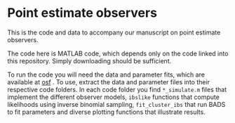 # Point estimate observers
This is the code and data to accompany our manuscript on point estimate observers.

The code here is MATLAB code, which depends only on the code linked into this repository. Simply downloading should be sufficient.

To run the code you will need the data and parameter fits, which are available at [osf](https://osf.io/x8q6j/) . To use, extract the data and parameter files into their respective code folders.
In each code folder you find `*_simulate.m` files that implement the different observer models, `ibslike` functions that compute likelihoods using inverse binomial sampling, `fit_cluster_ibs` that run BADS to fit parameters and diverse plotting functions that illustrate results.
